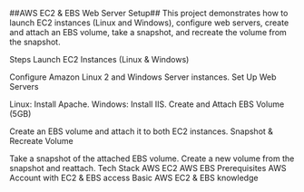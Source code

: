 ##AWS EC2 & EBS Web Server Setup##
This project demonstrates how to launch EC2 instances (Linux and Windows), configure web servers, create and attach an EBS volume, take a snapshot, and recreate the volume from the snapshot.

Steps
Launch EC2 Instances (Linux & Windows)

Configure Amazon Linux 2 and Windows Server instances.
Set Up Web Servers

Linux: Install Apache.
Windows: Install IIS.
Create and Attach EBS Volume (5GB)

Create an EBS volume and attach it to both EC2 instances.
Snapshot & Recreate Volume

Take a snapshot of the attached EBS volume.
Create a new volume from the snapshot and reattach.
Tech Stack
AWS EC2
AWS EBS
Prerequisites
AWS Account with EC2 & EBS access
Basic AWS EC2 & EBS knowledge
